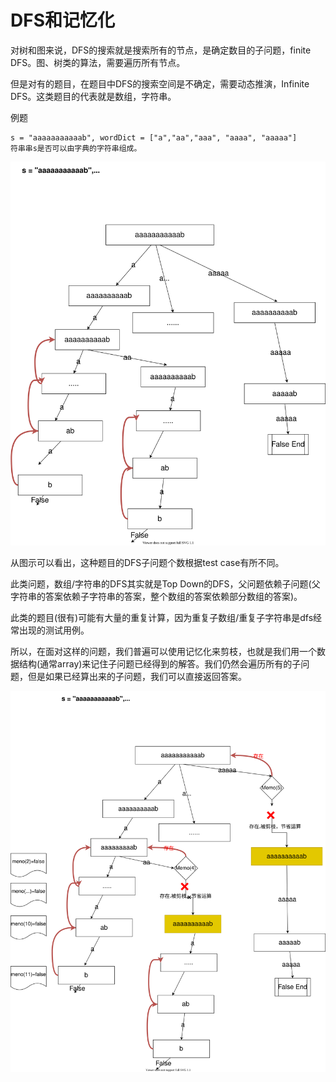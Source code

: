 # DFS和记忆化
对树和图来说，DFS的搜索就是搜索所有的节点，是确定数目的子问题，finite DFS。图、树类的算法，需要遍历所有节点。

但是对有的题目，在题目中DFS的搜索空间是不确定，需要动态推演，Infinite DFS。这类题目的代表就是数组，字符串。

例题
```
s = "aaaaaaaaaaab", wordDict = ["a","aa","aaa", "aaaa", "aaaaa"]
符串串s是否可以由字典的字符串组成。
```


![图示Infinite DFS](./graphs/infiniteDFS.drawio.svg)

从图示可以看出，这种题目的DFS子问题个数根据test case有所不同。

此类问题，数组/字符串的DFS其实就是Top Down的DFS，父问题依赖子问题(父字符串的答案依赖子字符串的答案，整个数组的答案依赖部分数组的答案)。

此类的题目(很有)可能有大量的重复计算，因为重复子数组/重复子字符串是dfs经常出现的测试用例。

所以，在面对这样的问题，我们普遍可以使用记忆化来剪枝，也就是我们用一个数据结构(通常array)来记住子问题已经得到的解答。我们仍然会遍历所有的子问题，但是如果已经算出来的子问题，我们可以直接返回答案。

![图示Infinite DFS+记忆化剪枝](./graphs/infiniteDFSWithMemo.drawio.svg)
